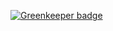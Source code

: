 
[![Greenkeeper badge](https://badges.greenkeeper.io/jdalrymple/raml-to-slate.svg)](https://greenkeeper.io/)
